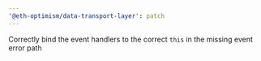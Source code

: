 ```yaml
---
'@eth-optimism/data-transport-layer': patch
---
```


Correctly bind the event handlers to the correct `this` in the missing event error path
